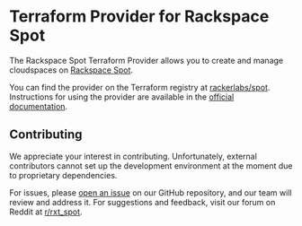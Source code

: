 # Terraform Provider for Rackspace Spot

The Rackspace Spot Terraform Provider allows you to create and manage cloudspaces on [Rackspace Spot](https://spot.rackspace.com/).

You can find the provider on the Terraform registry at [rackerlabs/spot](https://registry.terraform.io/providers/rackerlabs/spot/latest). Instructions for using the provider are available in the [official documentation](https://registry.terraform.io/providers/rackerlabs/spot/latest/docs).

## Contributing

We appreciate your interest in contributing. Unfortunately, external contributors cannot set up the development environment at the moment due to proprietary dependencies.

For issues, please [open an issue](https://github.com/rackerlabs/spot/issues) on our GitHub repository, and our team will review and address it. For suggestions and feedback, visit our forum on Reddit at [r/rxt_spot](https://www.reddit.com/r/rxt_spot).
